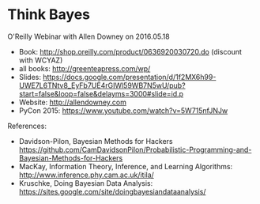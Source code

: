 # Think Bayes
O'Reilly Webinar with Allen Downey on 2016.05.18

- Book: http://shop.oreilly.com/product/0636920030720.do (discount with WCYAZ)
 - all books: http://greenteapress.com/wp/
- Slides: https://docs.google.com/presentation/d/1f2MX6h99-UWE7L6TNtv8_EyFb7UE4rGIWl59WB7N5wU/pub?start=false&loop=false&delayms=3000#slide=id.p
- Website: http://allendowney.com
- PyCon 2015: https://www.youtube.com/watch?v=5W715nfJNJw

References:
 - Davidson-Pilon, Bayesian Methods for Hackers https://github.com/CamDavidsonPilon/Probabilistic-Programming-and-Bayesian-Methods-for-Hackers
 - MacKay, Information Theory, Inference, and Learning Algorithms: http://www.inference.phy.cam.ac.uk/itila/
 - Kruschke, Doing Bayesian Data Analysis: https://sites.google.com/site/doingbayesiandataanalysis/
